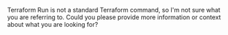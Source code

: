 Terraform Run is not a standard Terraform command, so I'm not sure what you are referring to. Could you please provide more information or context about what you are looking for?
